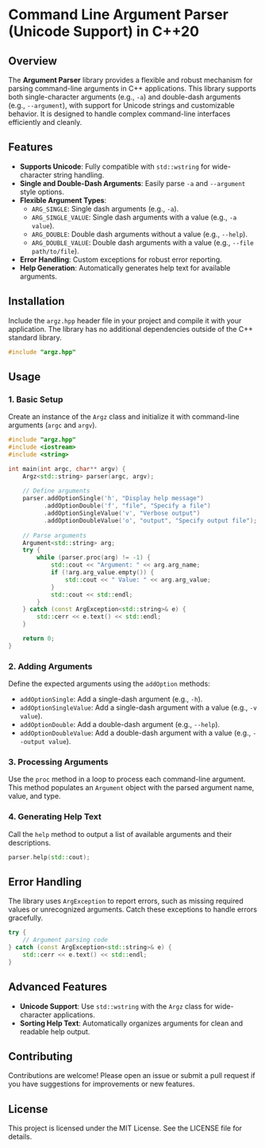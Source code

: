 # Command Line Argument Parser (Unicode Support) in C++20

## Overview
The **Argument Parser** library provides a flexible and robust mechanism for parsing command-line arguments in C++ applications. This library supports both single-character arguments (e.g., `-a`) and double-dash arguments (e.g., `--argument`), with support for Unicode strings and customizable behavior. It is designed to handle complex command-line interfaces efficiently and cleanly.

## Features
- **Supports Unicode**: Fully compatible with `std::wstring` for wide-character string handling.
- **Single and Double-Dash Arguments**: Easily parse `-a` and `--argument` style options.
- **Flexible Argument Types**:
  - `ARG_SINGLE`: Single dash arguments (e.g., `-a`).
  - `ARG_SINGLE_VALUE`: Single dash arguments with a value (e.g., `-a value`).
  - `ARG_DOUBLE`: Double dash arguments without a value (e.g., `--help`).
  - `ARG_DOUBLE_VALUE`: Double dash arguments with a value (e.g., `--file path/to/file`).
- **Error Handling**: Custom exceptions for robust error reporting.
- **Help Generation**: Automatically generates help text for available arguments.

## Installation

Include the `argz.hpp` header file in your project and compile it with your application. The library has no additional dependencies outside of the C++ standard library.

```cpp
#include "argz.hpp"
```

## Usage

### 1. Basic Setup
Create an instance of the `Argz` class and initialize it with command-line arguments (`argc` and `argv`).

```cpp
#include "argz.hpp"
#include <iostream>
#include <string>

int main(int argc, char** argv) {
    Argz<std::string> parser(argc, argv);
    
    // Define arguments
    parser.addOptionSingle('h', "Display help message")
          .addOptionDouble('f', "file", "Specify a file")
          .addOptionSingleValue('v', "Verbose output")
          .addOptionDoubleValue('o', "output", "Specify output file");
    
    // Parse arguments
    Argument<std::string> arg;
    try {
        while (parser.proc(arg) != -1) {
            std::cout << "Argument: " << arg.arg_name;
            if (!arg.arg_value.empty()) {
                std::cout << " Value: " << arg.arg_value;
            }
            std::cout << std::endl;
        }
    } catch (const ArgException<std::string>& e) {
        std::cerr << e.text() << std::endl;
    }

    return 0;
}
```

### 2. Adding Arguments
Define the expected arguments using the `addOption` methods:
- `addOptionSingle`: Add a single-dash argument (e.g., `-h`).
- `addOptionSingleValue`: Add a single-dash argument with a value (e.g., `-v value`).
- `addOptionDouble`: Add a double-dash argument (e.g., `--help`).
- `addOptionDoubleValue`: Add a double-dash argument with a value (e.g., `--output value`).

### 3. Processing Arguments
Use the `proc` method in a loop to process each command-line argument. This method populates an `Argument` object with the parsed argument name, value, and type.

### 4. Generating Help Text
Call the `help` method to output a list of available arguments and their descriptions.

```cpp
parser.help(std::cout);
```

## Error Handling
The library uses `ArgException` to report errors, such as missing required values or unrecognized arguments. Catch these exceptions to handle errors gracefully.

```cpp
try {
    // Argument parsing code
} catch (const ArgException<std::string>& e) {
    std::cerr << e.text() << std::endl;
}
```

## Advanced Features
- **Unicode Support**: Use `std::wstring` with the `Argz` class for wide-character applications.
- **Sorting Help Text**: Automatically organizes arguments for clean and readable help output.

## Contributing
Contributions are welcome! Please open an issue or submit a pull request if you have suggestions for improvements or new features.

## License
This project is licensed under the MIT License. See the LICENSE file for details.
